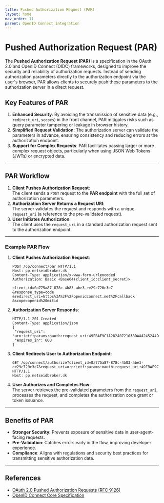 ```yaml
---
title: Pushed Authorization Request (PAR)
layout: home
nav_order: 11
parent: OpenID Connect integration
---
```


# Pushed Authorization Request (PAR)

The **Pushed Authorization Request (PAR)** is a specification in the OAuth 2.0 and OpenID Connect (OIDC) frameworks, designed to improve the security and reliability of authorization requests. Instead of sending authorization parameters directly to the authorization endpoint via the user's browser, PAR allows clients to securely push these parameters to the authorization server in a direct request.

## Key Features of PAR
1. **Enhanced Security**: By avoiding the transmission of sensitive data (e.g., `redirect_uri`, `scopes`) in the front channel, PAR mitigates risks such as query parameter tampering or leakage in browser history.
2. **Simplified Request Validation**: The authorization server can validate the parameters in advance, ensuring consistency and reducing errors at the authorization endpoint.
3. **Support for Complex Requests**: PAR facilitates passing larger or more complex request objects, particularly when using JSON Web Tokens (JWTs) or encrypted data.

---

## PAR Workflow

1. **Client Pushes Authorization Request**:  
   The client sends a `POST` request to the **PAR endpoint** with the full set of authorization parameters.
2. **Authorization Server Returns a Request URI**:  
   The server validates the request and responds with a unique `request_uri` (a reference to the pre-validated request).
3. **User Initiates Authorization**:  
   The client uses the `request_uri` in a standard authorization request sent to the authorization endpoint.

---

### Example PAR Flow

1. **Client Pushes Authorization Request**:
   ```http
   POST /op/connect/par HTTP/1.1
   Host: pp.netseidbroker.dk
   Content-Type: application/x-www-form-urlencoded
   Authorization: Basic <Base64(client_id:client_secret)>

   client_id=0a775a87-878c-4b83-abe3-ee29c720c3e7
   &response_type=code
   &redirect_uri=https%3A%2F%2Fopenidconnect.net%2Fcallback
   &scope=openid%20mitid
   ```

2. **Authorization Server Responds**:
   ```http
   HTTP/1.1 201 Created
   Content-Type: application/json
   {
    "request_uri": "urn:ietf:params:oauth:request_uri:49FBAF9C1A282A0721038DAAA2452449DF269F0B816F8EAF0FAF2A8B242AA5BC",
    "expires_in": 600
   }
   ```

3. **Client Redirects User to Authorization Endpoint**:
   ```http
   GET /op/connect/authorize?client_id=0a775a87-878c-4b83-abe3-ee29c720c3e7&request_uri=urn:ietf:params:oauth:request_uri:49FBAF9C1A282A0721038DAAA2452449DF269F0B816F8EAF0FAF2A8B242AA5BC HTTP/1.1
   Host: pp.netseidbroker.dk
   ```

4. **User Authorizes and Completes Flow**:  
   The server retrieves the pre-validated parameters from the `request_uri`, processes the request, and completes the authorization code grant or token issuance.

---

## Benefits of PAR
- **Stronger Security**: Prevents exposure of sensitive data in user-agent-facing requests.
- **Pre-Validation**: Catches errors early in the flow, improving developer experience.
- **Compliance**: Aligns with regulations and security best practices for transmitting sensitive authorization data.

---

## References
- [OAuth 2.0 Pushed Authorization Requests (RFC 9126)](https://www.rfc-editor.org/rfc/rfc9126)
- [OpenID Connect Core Specification](https://openid.net/specs/openid-connect-core-1_0.html)
